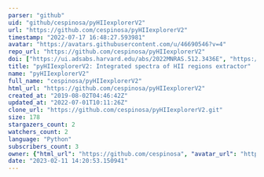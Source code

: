```yaml
---
parser: "github"
uid: "github/cespinosa/pyHIIexplorerV2"
url: "https://github.com/cespinosa/pyHIIexplorerV2"
timestamp: "2022-07-17 16:48:27.593981"
avatar: "https://avatars.githubusercontent.com/u/46690546?v=4"
repo_url: "https://github.com/cespinosa/pyHIIexplorerV2"
doi: ["https://ui.adsabs.harvard.edu/abs/2022MNRAS.512.3436E", "https://ui.adsabs.harvard.edu/abs/2020MNRAS.494.1622E", "https://ui.adsabs.harvard.edu/abs/2022ascl.soft06010E/abstract"]
title: "pyHIIexplorerV2: Integrated spectra of HII regions extractor"
name: "pyHIIexplorerV2"
full_name: "cespinosa/pyHIIexplorerV2"
html_url: "https://github.com/cespinosa/pyHIIexplorerV2"
created_at: "2019-08-02T04:46:42Z"
updated_at: "2022-07-01T10:11:26Z"
clone_url: "https://github.com/cespinosa/pyHIIexplorerV2.git"
size: 178
stargazers_count: 2
watchers_count: 2
language: "Python"
subscribers_count: 3
owner: {"html_url": "https://github.com/cespinosa", "avatar_url": "https://avatars.githubusercontent.com/u/46690546?v=4", "login": "cespinosa", "type": "User"}
date: "2023-02-11 14:20:53.150941"
---
```


